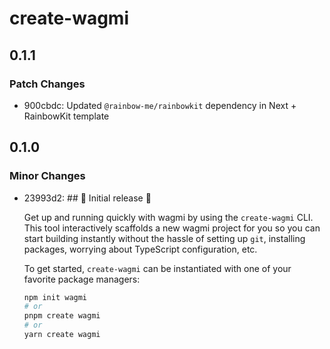 # create-wagmi

## 0.1.1

### Patch Changes

- 900cbdc: Updated `@rainbow-me/rainbowkit` dependency in Next + RainbowKit template

## 0.1.0

### Minor Changes

- 23993d2: ## 🎉 Initial release 🎉

  Get up and running quickly with wagmi by using the `create-wagmi` CLI. This tool interactively scaffolds a new wagmi project for you so you can start building instantly without the hassle of setting up `git`, installing packages, worrying about TypeScript configuration, etc.

  To get started, `create-wagmi` can be instantiated with one of your favorite package managers:

  ```bash
  npm init wagmi
  # or
  pnpm create wagmi
  # or
  yarn create wagmi
  ```

